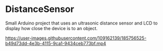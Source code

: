 # DistanceSensor
Small Arduino project that uses an ultrasonic distance sensor and LCD to display how close the device is to an object.



https://user-images.githubusercontent.com/109162139/185756525-b49d73dd-4e3b-4115-9ca1-9434ceb773bf.mp4



